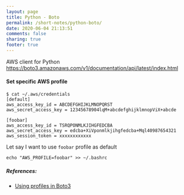 ```yaml
---
layout: page
title: Python - Boto
permalink: /short-notes/python-boto/
date: 2020-06-04 21:13:51
comments: false
sharing: true
footer: true
---
```


AWS client for Python
https://boto3.amazonaws.com/v1/documentation/api/latest/index.html

#### Set specific AWS profile

```
$ cat ~/.aws/credentials 
[default]
aws_access_key_id = ABCDEFGHIJKLMNOPQRST
aws_secret_access_key = 12345678904lqM+abcdefghijklmnopViX+abcde

[foobar]
aws_access_key_id = TSRQPONMLKJIHGFEDCBA
aws_secret_access_key = edcba+XiVponmlkjihgfedcba+Mql40987654321
aws_session_token = xxxxxxxxxxxx
```

Let say I want to use `foobar` profile as default

```
echo "AWS_PROFILE=foobar" >> ~/.bashrc
```

##### References:

- [Using profiles in Boto3](https://devopslife.io/using-profiles-in-boto3/)

